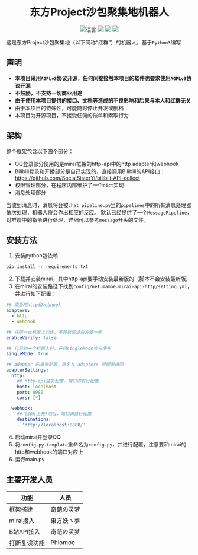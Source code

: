 <div align="center">

# 东方Project沙包聚集地机器人
![](https://img.shields.io/github/languages/top/Touhou-Freshman-Camp/Touhou-Freshman-Camp-Robot "语言")
[![](https://img.shields.io/github/workflow/status/Touhou-Freshman-Camp/Touhou-Freshman-Camp-Robot/python-test)](https://github.com/Touhou-Freshman-Camp/Touhou-Freshman-Camp-Robot/actions/workflows/python-test.yml "代码分析")
[![](https://img.shields.io/github/contributors/Touhou-Freshman-Camp/Touhou-Freshman-Camp-Robot)](https://github.com/Touhou-Freshman-Camp/Touhou-Freshman-Camp-Robot/graphs/contributors "贡献者")
[![](https://img.shields.io/github/license/Touhou-Freshman-Camp/Touhou-Freshman-Camp-Robot)](https://github.com/Touhou-Freshman-Camp/Touhou-Freshman-Camp-Robot/blob/master/LICENSE "许可协议")
</div>

这是东方Project沙包聚集地（以下简称“红群”）的机器人，基于`Python3`编写

## 声明
* **本项目采用`AGPLv3`协议开源，任何间接接触本项目的软件也要求使用`AGPLv3`协议开源**
* **不鼓励，不支持一切商业用途**
* **由于使用本项目提供的接口、文档等造成的不良影响和后果与本人和红群无关**
* 由于本项目的特殊性，可能随时停止开发或删档
* 本项目为开源项目，不接受任何的催单和索取行为

## 架构
整个框架包含以下四个部分：
* QQ登录部分使用的是mirai框架的http-api中的http adapter和webhook
* Bilibili登录和开播部分是自己实现的，直接调用Bilibili的API接口：https://github.com/SocialSisterYi/bilibili-API-collect
* 权限管理部分，在程序内部维护了一个`dict`实现
* 消息处理部分

当收到消息时，消息将会被`chat_pipeline.py`里的`pipelines`中的所有消息处理器依次处理，机器人将会作出相应的反应。
默认已经提供了一个`MessagePipeline`，对群聊中的指令进行处理，详细可以参考`message`开头的文件。

## 安装方法
1. 安装python包依赖
```bash
pip install -r requirements.txt
```
2. 下载并安装mirai，其中http-api要手动安装最新版的（脚本不会安装最新版）
3. 在mirai的安装路径下找到`config/net.mamoe.mirai-api-http/setting.yml`，并进行如下配置：
```yml
## 需启用http和webhook
adapters:
  - http
  - webhook

## 在同一台机器上的话，不开启验证会方便一些
enableVerify: false

## 只启动一个机器人时，开启singleMode会方便些
singleMode: true

## adapter 的单独配置，键名与 adapters 项配置相同
adapterSettings:
  http:
    ## http-api监听配置，端口请自行配置
    host: localhost
    port: 8080
    cors: [*]

  webhook:
    ## 回调(上报)地址，端口请自行配置
    destinations:
    - 'http://localhost:8888/'
```
4. 启动mirai并登录QQ
5. 将`config.py.template`重命名为`config.py`，并进行配置，注意要和mirai的http和webhook的端口对应上
6. 运行main.py

## 主要开发人员
| 功能 | 人员 |
| ---- | ---- |
| 框架搭建 | 奇葩の灵梦 |
| mirai接入 | 東方妖ゝ夢 |
| B站API接入 | 奇葩の灵梦 |
| 打断复读功能 | Phiomoe |
